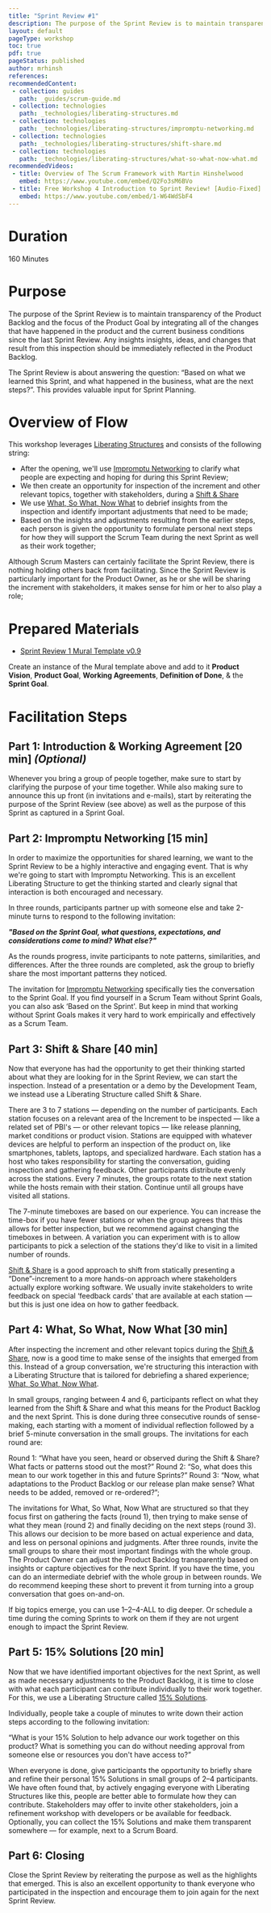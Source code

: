 ```yaml
---
title: "Sprint Review #1"
description: The purpose of the Sprint Review is to maintain transparency of the Product Backlog and the focus of the Product Goal by integrating all of the changes that have happened in the product and the current business conditions since the last Sprint Review. 
layout: default
pageType: workshop
toc: true
pdf: true
pageStatus: published
author: mrhinsh
references:
recommendedContent:
 - collection: guides
   path: _guides/scrum-guide.md
 - collection: technologies
   path: _technologies/liberating-structures.md
 - collection: technologies
   path: _technologies/liberating-structures/impromptu-networking.md
 - collection: technologies
   path: _technologies/liberating-structures/shift-share.md
 - collection: technologies
   path: _technologies/liberating-structures/what-so-what-now-what.md
recommendedVideos:
 - title: Overview of The Scrum Framework with Martin Hinshelwood
   embed: https://www.youtube.com/embed/Q2Fo3sM6BVo
 - title: Free Workshop 4 Introduction to Sprint Review! [Audio-Fixed]
   embed: https://www.youtube.com/embed/1-W64WdSbF4
---
```


# Duration

160 Minutes

# Purpose

The purpose of the Sprint Review is to maintain transparency of the Product Backlog and the focus of the Product Goal by integrating all of the changes that have happened in the product and the current business conditions since the last Sprint Review. Any insights insights, ideas, and changes that result from this inspection should be immediately reflected in the Product Backlog. 

The Sprint Review is about answering the question: “Based on what we learned this Sprint, and what happened in the business, what are the next steps?”. This provides valuable input for Sprint Planning.

# Overview of Flow

This workshop leverages [Liberating Structures](../_technologies/liberating-structures.md) and consists of the following string:

- After the opening, we'll use [Impromptu Networking](../_technologies/liberating-structures/impromptu-networking.md) to clarify what people are expecting and hoping for during this Sprint Review;
- We then create an opportunity for inspection of the increment and other relevant topics, together with stakeholders, during a [Shift & Share](../_technologies/liberating-structures/shift-share.md)
- We use [What, So What, Now What](../_technologies/liberating-structures/what-so-what-now-what.md) to debrief insights from the inspection and identify important adjustments that need to be made;
- Based on the insights and adjustments resulting from the earlier steps, each person is given the opportunity to formulate personal next steps for how they will support the Scrum Team during the next Sprint as well as their work together;

Although Scrum Masters can certainly facilitate the Sprint Review, there is nothing holding others back from facilitating. Since the Sprint Review is particularly important for the Product Owner, as he or she will be sharing the increment with stakeholders, it makes sense for him or her to also play a role;

# Prepared Materials

- [Sprint Review 1 Mural Template v0.9](https://app.mural.co/template/3f03d083-58f5-4516-8b1c-052e0fa9e5e1/7af3d399-b077-46c3-9469-0666b0143881)

Create an instance of the Mural template above and add to it **Product Vision**, **Product Goal**, **Working Agreements**, **Definition of Done**, & the **Sprint Goal**.

# Facilitation Steps

## Part 1: Introduction & Working Agreement [20  min] _(Optional)_

Whenever you bring a group of people together, make sure to start by clarifying the purpose of your time together. While also making sure to announce this up front (in invitations and e-mails), start by reiterating the purpose of the Sprint Review (see above) as well as the purpose of this Sprint as captured in a Sprint Goal.

## Part 2: Impromptu Networking [15 min]

In order to maximize the opportunities for shared learning, we want to the Sprint Review to be a highly interactive and engaging event. That is why we're going to start with Impromptu Networking. This is an excellent Liberating Structure to get the thinking started and clearly signal that interaction is both encouraged and necessary.

In three rounds, participants partner up with someone else and take 2-minute turns to respond to the following invitation:

**_"Based on the Sprint Goal, what questions, expectations, and considerations come to mind? What else?"_**

As the rounds progress, invite participants to note patterns, similarities, and differences. After the three rounds are completed, ask the group to briefly share the most important patterns they noticed.

The invitation for [Impromptu Networking](../_technologies/liberating-structures/impromptu-networking.md) specifically ties the conversation to the Sprint Goal. If you find yourself in a Scrum Team without Sprint Goals, you can also ask ‘Based on the Sprint'. But keep in mind that working without Sprint Goals makes it very hard to work empirically and effectively as a Scrum Team.


## Part 3: Shift & Share [40 min]

Now that everyone has had the opportunity to get their thinking started about what they are looking for in the Sprint Review, we can start the inspection. Instead of a presentation or a demo by the Development Team, we instead use a Liberating Structure called Shift & Share.

There are 3 to 7 stations — depending on the number of participants. Each station focuses on a relevant area of the Increment to be inspected — like a related set of PBI's — or other relevant topics — like release planning, market conditions or product vision. Stations are equipped with whatever devices are helpful to perform an inspection of the product on, like smartphones, tablets, laptops, and specialized hardware. Each station has a host who takes responsibility for starting the conversation, guiding inspection and gathering feedback. Other participants distribute evenly across the stations. Every 7 minutes, the groups rotate to the next station while the hosts remain with their station. Continue until all groups have visited all stations.

The 7-minute timeboxes are based on our experience. You can increase the time-box if you have fewer stations or when the group agrees that this allows for better inspection, but we recommend against changing the timeboxes in between. A variation you can experiment with is to allow participants to pick a selection of the stations they'd like to visit in a limited number of rounds.

[Shift & Share](../_technologies/technologies/liberating-structures/shift-share.md) is a good approach to shift from statically presenting a “Done”-increment to a more hands-on approach where stakeholders actually explore working software. We usually invite stakeholders to write feedback on special ‘feedback cards' that are available at each station — but this is just one idea on how to gather feedback.

## Part 4: What, So What, Now What [30 min]

After inspecting the increment and other relevant topics during the [Shift & Share](../_technologies/technologies/liberating-structures/shift-share.md), now is a good time to make sense of the insights that emerged from this. Instead of a group conversation, we're structuring this interaction with a Liberating Structure that is tailored for debriefing a shared experience; [What, So What, Now What](../_technologies/liberating-structures/what-so-what-now-what.md).

In small groups, ranging between 4 and 6, participants reflect on what they learned from the Shift & Share and what this means for the Product Backlog and the next Sprint. This is done during three consecutive rounds of sense-making, each starting with a moment of individual reflection followed by a brief 5-minute conversation in the small groups. The invitations for each round are:

Round 1: “What have you seen, heard or observed during the Shift & Share? What facts or patterns stood out the most?”
Round 2: “So, what does this mean to our work together in this and future Sprints?”
Round 3: “Now, what adaptations to the Product Backlog or our release plan make sense? What needs to be added, removed or re-ordered?”;

The invitations for What, So What, Now What are structured so that they focus first on gathering the facts (round 1), then trying to make sense of what they mean (round 2) and finally deciding on the next steps (round 3). This allows our decision to be more based on actual experience and data, and less on personal opinions and judgments. After three rounds, invite the small groups to share their most important findings with the whole group. The Product Owner can adjust the Product Backlog transparently based on insights or capture objectives for the next Sprint. If you have the time, you can do an intermediate debrief with the whole group in between rounds. We do recommend keeping these short to prevent it from turning into a group conversation that goes on-and-on.

If big topics emerge, you can use 1–2–4-ALL to dig deeper. Or schedule a time during the coming Sprints to work on them if they are not urgent enough to impact the Sprint Review.

## Part 5: 15% Solutions [20 min]

Now that we have identified important objectives for the next Sprint, as well as made necessary adjustments to the Product Backlog, it is time to close with what each participant can contribute individually to their work together. For this, we use a Liberating Structure called [15% Solutions](../_technologies/liberating-structures/15-solutions.md).

Individually, people take a couple of minutes to write down their action steps according to the following invitation:

“What is your 15% Solution to help advance our work together on this product? What is something you can do without needing approval from someone else or resources you don't have access to?”

When everyone is done, give participants the opportunity to briefly share and refine their personal 15% Solutions in small groups of 2–4 participants. We have often found that, by actively engaging everyone with Liberating Structures like this, people are better able to formulate how they can contribute. Stakeholders may offer to invite other stakeholders, join a refinement workshop with developers or be available for feedback. Optionally, you can collect the 15% Solutions and make them transparent somewhere — for example, next to a Scrum Board.

## Part 6: Closing

Close the Sprint Review by reiterating the purpose as well as the highlights that emerged. This is also an excellent opportunity to thank everyone who participated in the inspection and encourage them to join again for the next Sprint Review. 
